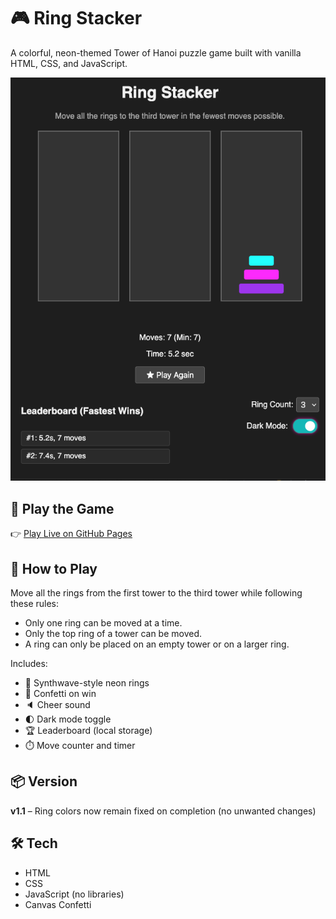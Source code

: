 # 🎮 Ring Stacker

A colorful, neon-themed Tower of Hanoi puzzle game built with vanilla HTML, CSS, and JavaScript.

![Ring Stacker Screenshot](preview.png)

## 🔗 Play the Game

👉 [Play Live on GitHub Pages](https://your-username.github.io/ring-stacker)

## 🧠 How to Play

Move all the rings from the first tower to the third tower while following these rules:

- Only one ring can be moved at a time.
- Only the top ring of a tower can be moved.
- A ring can only be placed on an empty tower or on a larger ring.

Includes:
- 🎨 Synthwave-style neon rings
- 🎉 Confetti on win
- 🔈 Cheer sound
- 🌓 Dark mode toggle
- 🏆 Leaderboard (local storage)
- ⏱️ Move counter and timer

## 📦 Version

**v1.1** – Ring colors now remain fixed on completion (no unwanted changes)

## 🛠️ Tech

- HTML
- CSS
- JavaScript (no libraries)
- Canvas Confetti
